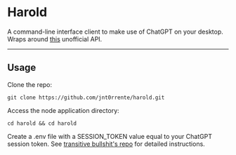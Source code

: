 # Harold

A command-line interface client to make use of ChatGPT on your desktop.
Wraps around [this](https://github.com/transitive-bullshit/chatgpt-api) unofficial API.

---

## Usage

Clone the repo:

```
git clone https://github.com/jnt0rrente/harold.git
```

Access the node application directory:

```
cd harold && cd harold
```

Create a .env file with a SESSION_TOKEN value equal to your ChatGPT session token. See [transitive bullshit's repo](https://github.com/transitive-bullshit/chatgpt-api) for detailed instructions.
